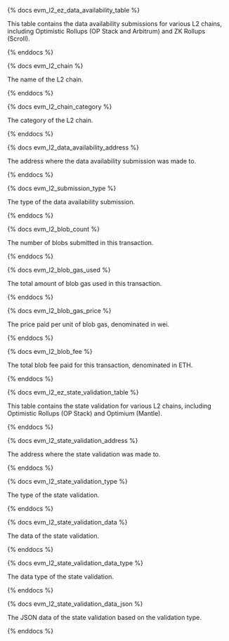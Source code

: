 {% docs evm_l2_ez_data_availability_table %}

This table contains the data availability submissions for various L2 chains, including Optimistic Rollups (OP Stack and Arbitrum) and ZK Rollups (Scroll).

{% enddocs %}

{% docs evm_l2_chain %}

The name of the L2 chain.

{% enddocs %}

{% docs evm_l2_chain_category %}

The category of the L2 chain.

{% enddocs %}

{% docs evm_l2_data_availability_address %}

The address where the data availability submission was made to.

{% enddocs %}

{% docs evm_l2_submission_type %}

The type of the data availability submission.

{% enddocs %}

{% docs evm_l2_blob_count %}

The number of blobs submitted in this transaction.

{% enddocs %}

{% docs evm_l2_blob_gas_used %}

The total amount of blob gas used in this transaction.

{% enddocs %}

{% docs evm_l2_blob_gas_price %}

The price paid per unit of blob gas, denominated in wei.

{% enddocs %}

{% docs evm_l2_blob_fee %}

The total blob fee paid for this transaction, denominated in ETH.

{% enddocs %}

{% docs evm_l2_ez_state_validation_table %}

This table contains the state validation for various L2 chains, including Optimistic Rollups (OP Stack) and Optimium (Mantle).

{% enddocs %}

{% docs evm_l2_state_validation_address %}

The address where the state validation was made to.

{% enddocs %}

{% docs evm_l2_state_validation_type %}

The type of the state validation.

{% enddocs %}

{% docs evm_l2_state_validation_data %}

The data of the state validation.

{% enddocs  %}

{% docs evm_l2_state_validation_data_type %}

The data type of the state validation.

{% enddocs %}

{% docs evm_l2_state_validation_data_json %}

The JSON data of the state validation based on the validation type.

{% enddocs %}
